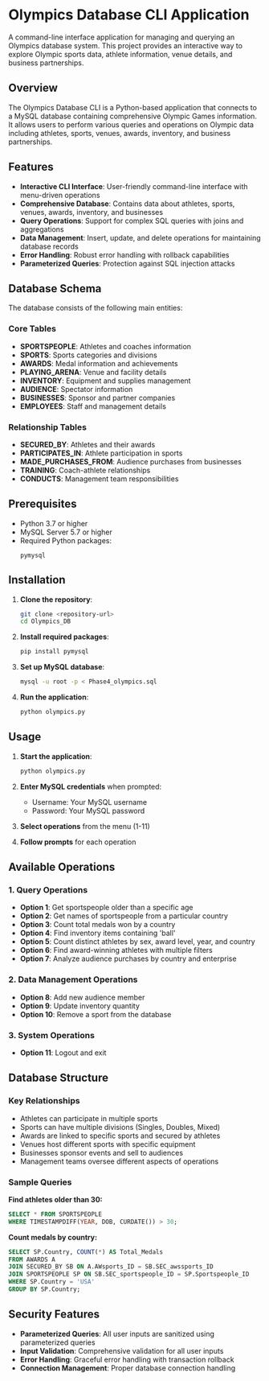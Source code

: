 # Olympics Database CLI Application

A command-line interface application for managing and querying an Olympics database system. This project provides an interactive way to explore Olympic sports data, athlete information, venue details, and business partnerships.

## Overview

The Olympics Database CLI is a Python-based application that connects to a MySQL database containing comprehensive Olympic Games information. It allows users to perform various queries and operations on Olympic data including athletes, sports, venues, awards, inventory, and business partnerships.

## Features

- **Interactive CLI Interface**: User-friendly command-line interface with menu-driven operations
- **Comprehensive Database**: Contains data about athletes, sports, venues, awards, inventory, and businesses
- **Query Operations**: Support for complex SQL queries with joins and aggregations
- **Data Management**: Insert, update, and delete operations for maintaining database records
- **Error Handling**: Robust error handling with rollback capabilities
- **Parameterized Queries**: Protection against SQL injection attacks

## Database Schema

The database consists of the following main entities:

### Core Tables
- **SPORTSPEOPLE**: Athletes and coaches information
- **SPORTS**: Sports categories and divisions
- **AWARDS**: Medal information and achievements
- **PLAYING_ARENA**: Venue and facility details
- **INVENTORY**: Equipment and supplies management
- **AUDIENCE**: Spectator information
- **BUSINESSES**: Sponsor and partner companies
- **EMPLOYEES**: Staff and management details

### Relationship Tables
- **SECURED_BY**: Athletes and their awards
- **PARTICIPATES_IN**: Athlete participation in sports
- **MADE_PURCHASES_FROM**: Audience purchases from businesses
- **TRAINING**: Coach-athlete relationships
- **CONDUCTS**: Management team responsibilities

## Prerequisites

- Python 3.7 or higher
- MySQL Server 5.7 or higher
- Required Python packages:
  ```
  pymysql
  ```

## Installation

1. **Clone the repository**:
   ```bash
   git clone <repository-url>
   cd Olympics_DB
   ```

2. **Install required packages**:
   ```bash
   pip install pymysql
   ```

3. **Set up MySQL database**:
   ```bash
   mysql -u root -p < Phase4_olympics.sql
   ```

4. **Run the application**:
   ```bash
   python olympics.py
   ```

## Usage

1. **Start the application**:
   ```bash
   python olympics.py
   ```

2. **Enter MySQL credentials** when prompted:
   - Username: Your MySQL username
   - Password: Your MySQL password

3. **Select operations** from the menu (1-11)

4. **Follow prompts** for each operation

## Available Operations

### 1. Query Operations
- **Option 1**: Get sportspeople older than a specific age
- **Option 2**: Get names of sportspeople from a particular country
- **Option 3**: Count total medals won by a country
- **Option 4**: Find inventory items containing 'ball'
- **Option 5**: Count distinct athletes by sex, award level, year, and country
- **Option 6**: Find award-winning athletes with multiple filters
- **Option 7**: Analyze audience purchases by country and enterprise

### 2. Data Management Operations
- **Option 8**: Add new audience member
- **Option 9**: Update inventory quantity
- **Option 10**: Remove a sport from the database

### 3. System Operations
- **Option 11**: Logout and exit

## Database Structure

### Key Relationships
- Athletes can participate in multiple sports
- Sports can have multiple divisions (Singles, Doubles, Mixed)
- Awards are linked to specific sports and secured by athletes
- Venues host different sports with specific equipment
- Businesses sponsor events and sell to audiences
- Management teams oversee different aspects of operations

### Sample Queries

**Find athletes older than 30:**
```sql
SELECT * FROM SPORTSPEOPLE 
WHERE TIMESTAMPDIFF(YEAR, DOB, CURDATE()) > 30;
```

**Count medals by country:**
```sql
SELECT SP.Country, COUNT(*) AS Total_Medals
FROM AWARDS A
JOIN SECURED_BY SB ON A.AWsports_ID = SB.SEC_awssports_ID
JOIN SPORTSPEOPLE SP ON SB.SEC_sportspeople_ID = SP.Sportspeople_ID
WHERE SP.Country = 'USA'
GROUP BY SP.Country;
```

## Security Features

- **Parameterized Queries**: All user inputs are sanitized using parameterized queries
- **Input Validation**: Comprehensive validation for all user inputs
- **Error Handling**: Graceful error handling with transaction rollback
- **Connection Management**: Proper database connection handling

